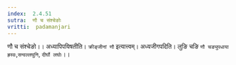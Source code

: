 ```yaml
---
index:  2.4.51
sutra:  णौ च संश्चेङोः
vritti:  padamanjari
---
```


णौ च संश्चेङो।। अध्यापिपयिषतीति। `क्रीङ्जीनां णौ` इत्यात्त्वम्। अध्यजीगपदिति। लुङि चङि `णौ चङ्युपधाया ह्रस्वः`,`सन्वल्लघुनि`, `दीर्घो लघोः`।।
